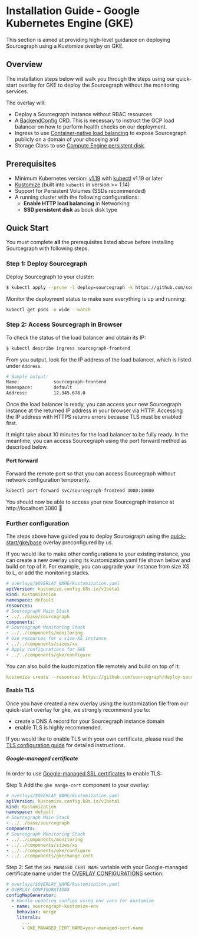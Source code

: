 # Installation Guide - Google Kubernetes Engine (GKE)

This section is aimed at providing high-level guidance on deploying Sourcegraph using a Kustomize overlay on GKE. 

## Overview

The installation steps below will walk you through the steps using our quick-start overlay for GKE to deploy the Sourcegraph without the monitoring services.

The overlay will:

- Deploy a Sourcegraph instance without RBAC resources 
- A [BackendConfig](https://cloud.google.com/kubernetes-engine/docs/how-to/ingress-configuration#create_backendconfig) CRD. This is necessary to instruct the GCP load balancer on how to perform health checks on our deployment.
- Ingress to use [Container-native load balancing](https://cloud.google.com/kubernetes-engine/docs/how-to/container-native-load-balancing) to expose Sourcegraph publicly on a domain of your choosing and
- Storage Class to use [Compute Engine persistent disk](https://cloud.google.com/kubernetes-engine/docs/how-to/persistent-volumes/gce-pd-csi-driver).

## Prerequisites

- Minimum Kubernetes version: [v1.19](https://kubernetes.io/blog/2020/08/26/kubernetes-release-1.19-accentuate-the-paw-sitive/) with [kubectl](https://kubernetes.io/docs/tasks/tools/install-kubectl/) v1.19 or later
- [Kustomize](https://kustomize.io/) (built into `kubectl` in version >= 1.14)
- Support for Persistent Volumes (SSDs recommended)
- A running cluster with the following configurations:
  - **Enable HTTP load balancing** in Networking
  - **SSD persistent disk** as book disk type 

## Quick Start

You must complete **all** the prerequisites listed above before installing Sourcegraph with following steps.

### Step 1: Deploy Sourcegraph

Deploy Sourcegraph to your cluster:

```bash
$ kubectl apply --prune -l deploy=sourcegraph -k https://github.com/sourcegraph/deploy-sourcegraph-k8s/examples/gke/base?ref=v4.3.1
```

Monitor the deployment status to make sure everything is up and running:

```bash
kubectl get pods -o wide --watch
```

### Step 2: Access Sourcegraph in Browser

To check the status of the load balancer and obtain its IP:

```bash
$ kubectl describe ingress sourcegraph-frontend
```

From you output, look for the IP address of the load balancer, which is listed under `Address`.

```bash
# Sample output:
Name:             sourcegraph-frontend
Namespace:        default
Address:          12.345.678.0
```

Once the load balancer is ready, you can access your new Sourcegraph instance at the returned IP address in your browser via HTTP. Accessing the IP address with HTTPS returns errors because TLS must be enabled first.

It might take about 10 minutes for the load balancer to be fully ready. In the meantime, you can access Sourcegraph using the port forward method as described below.

#### Port forward

Forward the remote port so that you can access Sourcegraph without network configuration temporarily.

```bash
kubectl port-forward svc/sourcegraph-frontend 3080:30080
```

You should now be able to access your new Sourcegraph instance at http://localhost:3080  🎉

### Further configuration

The steps above have guided you to deploy Sourcegraph using the [quick-start/gke/base](https://github.com/sourcegraph/deploy-sourcegraph-k8s/tree/master/examples/gke/base) overlay preconfigured by us.

If you would like to make other configurations to your existing instance, you can create a new overlay using its kustomization.yaml file shown below and build on top of it. For example, you can upgrade your instance from size XS to L, or add the monitoring stacks.

```yaml
# overlays/$OVERLAY_NAME/kustomization.yaml
apiVersion: kustomize.config.k8s.io/v1beta1
kind: Kustomization
namespace: default
resources:
# Sourcegraph Main Stack
- ../../base/sourcegraph
components:
# Sourcegraph Monitoring Stack
- ../../components/monitoring
# Use resources for a size-XS instance
- ../../components/sizes/xs
# Apply configurations for GKE
- ../../components/gke/configure
```

You can also build the kustomization file remotely and build on top of it:

```yaml
kustomize create --resources https://github.com/sourcegraph/deploy-sourcegraph-k8s/examples/gke/base?ref=v4.3.1
```

#### Enable TLS

Once you have created a new overlay using the kustomization file from our quick-start overlay for gke, we strongly recommend you to: 
- create a DNS A record for your Sourcegraph instance domain
- enable TLS is highly recommended. 

If you would like to enable TLS with your own certificate, please read the [TLS configuration guide](configure.md#tls) for detailed instructions.

##### Google-managed certificate

In order to use [Google-managed SSL certificates](https://cloud.google.com/kubernetes-engine/docs/how-to/managed-certs) to enable TLS:

Step 1: Add the `gke mange-cert` component to your overlay:

```yaml
# overlays/$OVERLAY_NAME/kustomization.yaml
apiVersion: kustomize.config.k8s.io/v1beta1
kind: Kustomization
namespace: default
# Sourcegraph Main Stack
- ../../base/sourcegraph
components:
# Sourcegraph Monitoring Stack
- ../../components/monitoring
- ../../components/sizes/xs
- ../../components/gke/configure
- ../../components/gke/mange-cert
```

Step 2: Set the `GKE_MANAGED_CERT_NAME` variable with your Google-managed certificate name under the [OVERLAY CONFIGURATIONS](intro.md#overlayconfig) section:

```yaml
# overlays/$OVERLAY_NAME/kustomization.yaml
# OVERLAY CONFIGURATIONS
configMapGenerator:
  # Handle updating configs using env vars for kustomize
  - name: sourcegraph-kustomize-env
    behavior: merge
    literals:
      ...
      - GKE_MANAGED_CERT_NAME=your-managed-cert-name
```
